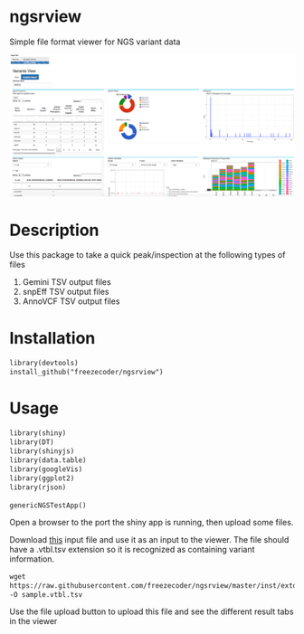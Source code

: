 # ngsrview
Simple file format viewer for NGS variant data


![Screenshot](/appview_ngsrview.png)

Description
================

Use this package to take a quick peak/inspection at the following types of files

1. Gemini TSV output files
2. snpEff TSV output files
3. AnnoVCF TSV output files


Installation
===============

```{r}
library(devtools)
install_github("freezecoder/ngsrview")
```

Usage
==================

```{r}
library(shiny)
library(DT)
library(shinyjs)
library(data.table)
library(googleVis)
library(ggplot2)
library(rjson)

genericNGSTestApp()
```

Open a browser to the port the shiny app is running, then upload some files.

Download  [this](inst/extdata/sample_vtable.tsv) input file and use it as an input to the viewer. The file should have a .vtbl.tsv extension so it is recognized as containing variant information.

```{sh}
wget https://raw.githubusercontent.com/freezecoder/ngsrview/master/inst/extdata/sample_vtable.tsv -O sample.vtbl.tsv

```

Use the file upload button to upload this file and see the different result tabs in the viewer

